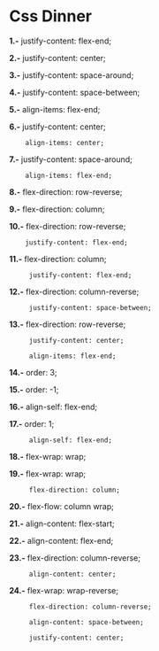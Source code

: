 # Css Dinner

**1.-** justify-content: flex-end;

**2.-** justify-content: center;

**3.-** justify-content: space-around;

**4.-** justify-content: space-between;

**5.-** align-items: flex-end;

**6.-** justify-content: center;

        align-items: center;

**7.-** justify-content: space-around;
        
        align-items: flex-end;

**8.-** flex-direction: row-reverse;

**9.-** flex-direction: column;

**10.-** flex-direction: row-reverse;
        
        justify-content: flex-end;

**11.-** flex-direction: column;

         justify-content: flex-end;

**12.-** flex-direction: column-reverse;

         justify-content: space-between;

**13.-** flex-direction: row-reverse;

         justify-content: center;

         align-items: flex-end;

**14.-** order: 3;

**15.-** order: -1;

**16.-** align-self: flex-end;

**17.-** order: 1;

         align-self: flex-end;

**18.-** flex-wrap: wrap;

**19.-** flex-wrap: wrap;

         flex-direction: column;

**20.-** flex-flow: column wrap;

**21.-** align-content: flex-start;

**22.-** align-content: flex-end;

**23.-** flex-direction: column-reverse;

         align-content: center;

**24.-** flex-wrap: wrap-reverse;
         
         flex-direction: column-reverse;
         
         align-content: space-between;
         
         justify-content: center;    

